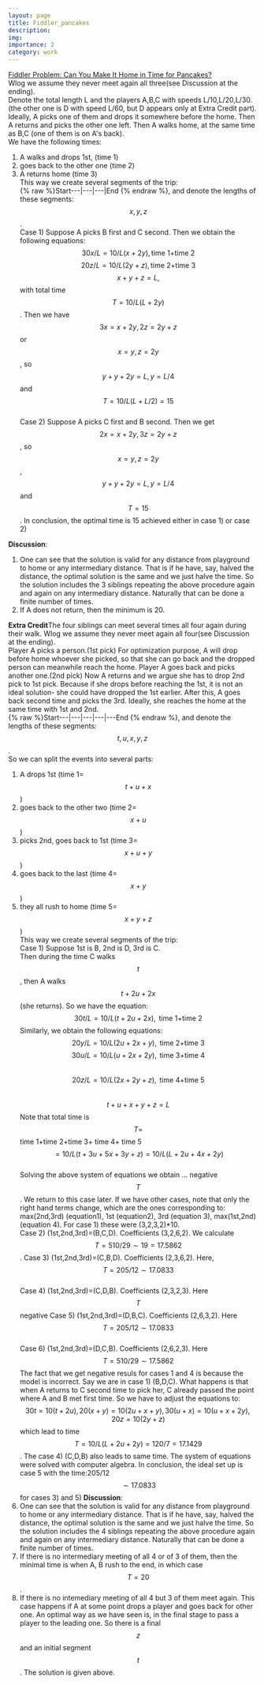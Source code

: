 ```yaml
---
layout: page
title: Fiddler_pancakes
description:
img: 
importance: 2
category: work
---
```

[Fiddler Problem: Can You Make It Home in Time for Pancakes?](https://thefiddler.substack.com/p/can-you-make-it-home-in-time-for)  
Wlog we assume they never meet again all three(see Discussion at the ending).  
Denote the total length L and the players A,B,C with speeds L/10,L/20,L/30. (the other one is D with speed L/60, but D appears only at Extra Credit part). Ideally, A picks one of them and drops it somewhere before the home. Then A returns and picks the other one left. Then A walks home, at the same time as B,C (one of them is on A's back).    
We have the following times:  
1) A walks and drops 1st, (time 1)  
2)  goes back to the other one (time 2)  
3) A returns home (time 3)  
   This way we create several segments of the trip:    
{% raw %}Start---|---|---|End {% endraw %}, and denote the lengths of these segments: $$x,y,z$$.    
Case 1) Suppose A picks B first and C second. Then we obtain the following equations:
$$ \begin{equation} 30x/L=10/L(x+2y), \mbox{time 1+time 2} \end{equation} $$
$$ \begin{equation} 20z/L=10/L(2y+z), \mbox{time 2+time 3} \end{equation} $$
$$ \begin{equation} x+y+z=L, \end{equation} $$
with total time $$T=10/L(L+2y)$$.
 Then we have $$3x=x+2y,2z=2y+z$$ or $$ x=y,z=2y$$, so $$y+y+2y=L,y=L/4$$ and $$T=10/L(L+L/2)=15$$    
Case 2) Suppose A picks C first and B second. Then we get $$2x=x+2y,3z=2y+z$$, so $$x=y,z=2y$$, $$y+y+2y=L,y=L/4$$ and $$T=15$$. In conclusion, the optimal time is 15 achieved either in case 1) or case 2)


**Discussion**:    
1) One can see that the solution is valid for any distance from playground to home or any intermediary distance. That is if he have, say, halved the distance, the optimal solution is the same and we just halve the time. So the solution includes the 3 siblings repeating the above procedure again and again on any intermediary distance. Naturally that can be done a finite number of times.  
2) If A does not return, then the minimum is 20.  

**Extra Credit**The four siblings can meet several times all four again during their walk. Wlog we assume they never meet again all four(see Discussion at the ending).  
 Player A picks a person.(1st pick) For optimization purpose, 
A will drop before home whoever she picked, so that she can go back and the dropped person can meanwhile reach the home. Player A goes back and picks another one.(2nd pick) Now A returns and we argue she has to drop 2nd pick to 1st pick. Because if she drops before reaching the 1st, it is not an ideal solution-
she could have dropped the 1st earlier. After this, A goes back second time and picks the 3rd. Ideally, she reaches the home at the same time with 1st and 2nd.    
{% raw %}Start---|---|---|---|---End {% endraw %}, and denote the lengths of these segments: $$t,u,x,y,z$$.    
So we can split the events into several parts:   
1) A drops 1st  (time 1=$$t+u+x$$)  
2)  goes back to the other two  (time 2=$$x+u$$)  
3) picks 2nd, goes back to 1st (time 3=$$x+u+y$$)  
4) goes back to the last  (time 4=$$x+y$$)  
5) they all rush to home (time 5=$$x+y+z$$)  
This way we create several segments of the trip:    
Case 1) Suppose 1st is B, 2nd is D, 3rd is C.  
Then during the time C walks $$t$$, then A walks $$t+2u+2x$$ (she returns). So we have the equation:
$$
\begin{equation}
30t/L=10/L(t+2u+2x), \mbox{  time 1+time 2}
\end{equation}
$$
Similarly, we obtain the following equations:
$$
\begin{equation}
   20y/L=10/L(2u+2x+y), \mbox{ time 2+time 3}
\end{equation} $$
$$ \begin{equation}
   30u/L=10/L(u+2x+2y), \mbox{ time 3+time 4}
\end{equation} $$   
$$ \begin{equation} 20z/L=10/L(2x+2y+z), \mbox{ time 4+time 5} \end{equation} $$   
$$\begin{equation} t+u+x+y+z=L \end{equation} $$
Note that total time is $$T=$$ time 1+time 2+time 3+ time 4+ time 5$$=10/L(t+3u+5x+3y+z)=10/L(L+2u+4x+2y)$$  
Solving the above system of equations we obtain ... negative $$T$$.  We return to this case later.
If we have other cases, note that only the right hand terms change, which are the ones corresponding to: max(2nd,3rd) (equation1), 1st (equation2), 3rd (equation 3), max(1st,2nd) (equation 4). For case 1) these were (3,2,3,2)*10.  
Case 2) (1st,2nd,3rd)=(B,C,D). Coefficients (3,2,6,2). We calculate  $$T=510/29\sim 19=17.5862$$.
Case 3) (1st,2nd,3rd)=(C,B,D). Coefficients (2,3,6,2). Here, $$T=205/12\sim 17.0833$$  
Case 4) (1st,2nd,3rd)=(C,D,B). Coefficients (2,3,2,3). Here $$T$$  negative
Case 5) (1st,2nd,3rd)=(D,B,C). Coefficients (2,6,3,2). Here $$T=205/12\sim 17.0833$$  
Case 6) (1st,2nd,3rd)=(D,C,B). Coefficients (2,6,2,3). Here $$T=510/29\sim 17.5862$$
The fact that we get negative resuls for cases 1 and 4 is because the model is incorrect. Say we are in case 1) (B,D,C). What happens is that when A returns to C second time to pick her, C already passed the point where A and B met first time. So we have to adjust the equations to:
$$30t=10(t+2u),20(x+y)=10(2u+x+y),30(u+x)=10(u+x+2y),20z=10(2y+z)$$ which lead to time $$T=10/L(L+2u+2y)=120/7=17.1429$$. The case 4) (C,D,B) also leads to same time. 
The system of equations were solved with computer algebra.  In conclusion, the ideal set up is case 5 with the time:205/12$$\sim 17.0833$$ for cases 3) and 5)
**Discussion**:  
1) One can see that the solution is valid for any distance from playground to home or any intermediary distance. That is if he have, say, halved the distance, the optimal solution is the same and we just halve the time. So the solution includes the 4 siblings repeating the above procedure again and again on any intermediary distance. Naturally that can be done a finite number of times.  
2)  If there is no intermediary meeting of all 4 or of 3 of them, then the minimal time is when A, B rush to the end, in which case $$T=20$$.    
3) If there is no intemediary meeting of all 4 but 3 of them meet again. This case happens if A at some point drops a player and goes back for other one. An optimal way as we have seen is, in the final stage to pass a player to the leading one. So there is a final $$z$$ and an initial segment  $$t$$. The solution is given above.     


